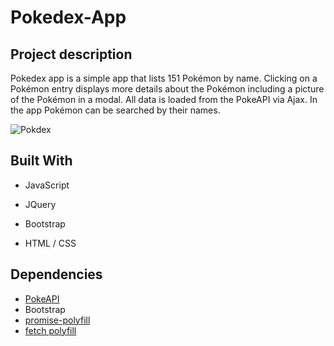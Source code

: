 # Pokedex-App

## Project description
Pokedex app is a simple app that lists 151 Pokémon by name. Clicking on a Pokémon entry displays more details about the Pokémon including a picture of the Pokémon in a modal. All data is loaded from the PokeAPI via Ajax. In the app Pokémon can be searched by their names.

![Pokdex](https://user-images.githubusercontent.com/91905344/202285756-1ebe14c7-92a6-42fb-931a-d505e21f5c64.gif)


## Built With
- JavaScript
- JQuery
- Bootstrap



- HTML / CSS

## Dependencies
- [PokeAPI](https://pokeapi.co/)
- Bootstrap
- [promise-polyfill](https://github.com/taylorhakes/promise-polyfill)
- [fetch polyfill](https://github.com/github/fetch)
